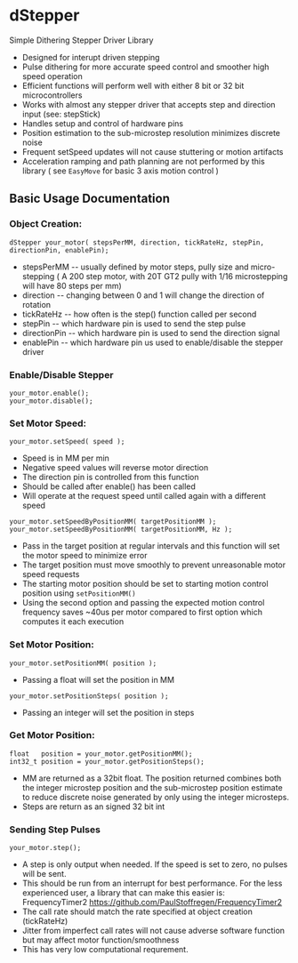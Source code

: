 # **dStepper**
Simple Dithering Stepper Driver Library

* Designed for interupt driven stepping
* Pulse dithering for more accurate speed control and smoother high speed operation
* Efficient functions will perform well with either 8 bit or 32 bit microcontrollers
* Works with almost any stepper driver that accepts step and direction input (see: stepStick)
* Handles setup and control of hardware pins
* Position estimation to the sub-microstep resolution minimizes discrete noise
* Frequent setSpeed updates will not cause stuttering or motion artifacts
* Acceleration ramping and path planning are not performed by this library ( see `EasyMove` for basic 3 axis motion control )

## Basic Usage Documentation

### Object Creation:
```
dStepper your_motor( stepsPerMM, direction, tickRateHz, stepPin, directionPin, enablePin);
```
* stepsPerMM -- usually defined by motor steps, pully size and micro-stepping ( A 200 step motor, with 20T GT2 pully with 1/16 microstepping will have 80 steps per mm)
* direction -- changing between 0 and 1 will change the direction of rotation
* tickRateHz -- how often is the step() function called per second
* stepPin -- which hardware pin is used to send the step pulse
* directionPin -- which hardware pin is used to send the direction signal
* enablePin -- which hardware pin us used to enable/disable the stepper driver

### Enable/Disable Stepper
```
your_motor.enable();
your_motor.disable();
```

### Set Motor Speed:
```
your_motor.setSpeed( speed );
```
* Speed is in MM per min
* Negative speed values will reverse motor direction
* The direction pin is controlled from this function
* Should be called after enable() has been called
* Will operate at the request speed until called again with a different speed
```
your_motor.setSpeedByPositionMM( targetPositionMM );
your_motor.setSpeedByPositionMM( targetPositionMM, Hz );
```
* Pass in the target position at regular intervals and this function will set the motor speed to minimize error
* The target position must move smoothly to prevent unreasonable motor speed requests
* The starting motor position should be set to starting motion control position using `setPositionMM()`
* Using the second option and passing the expected motion control frequency saves ~40us per motor compared to first option which computes it each execution


### Set Motor Position:
```
your_motor.setPositionMM( position );
```
* Passing a float will set the position in MM
```
your_motor.setPositionSteps( position );
```
* Passing an integer will set the position in steps

### Get Motor Position:
```
float   position = your_motor.getPositionMM();
int32_t position = your_motor.getPositionSteps();
```
* MM are returned as a 32bit float. The position returned combines both the integer microstep position and the sub-microstep position estimate to reduce discrete noise generated by only using the integer microsteps.  
* Steps are return as an signed 32 bit int


### Sending Step Pulses
```
your_motor.step();
```
* A step is only output when needed.  If the speed is set to zero, no pulses will be sent.
* This should be run from an interrupt for best performance.  For the less experienced user, a library that can make this easier is: FrequencyTimer2 https://github.com/PaulStoffregen/FrequencyTimer2
* The call rate should match the rate specified at object creation (tickRateHz)
* Jitter from imperfect call rates will not cause adverse software function but may affect motor function/smoothness
* This has very low computational requrement.


